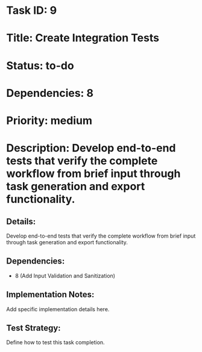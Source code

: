 # Task ID: 9
# Title: Create Integration Tests
# Status: to-do
# Dependencies: 8
# Priority: medium
# Description: Develop end-to-end tests that verify the complete workflow from brief input through task generation and export functionality.

## Details:
Develop end-to-end tests that verify the complete workflow from brief input through task generation and export functionality.

## Dependencies:
- 8 (Add Input Validation and Sanitization)

## Implementation Notes:
Add specific implementation details here.

## Test Strategy:
Define how to test this task completion.
